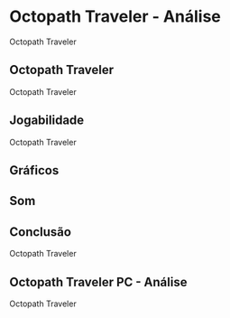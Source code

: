---
---

# Octopath Traveler - Análise

Octopath Traveler

## Octopath Traveler

Octopath Traveler

## Jogabilidade

Octopath Traveler

## Gráficos


## Som

## Conclusão

Octopath Traveler

## Octopath Traveler PC - Análise

Octopath Traveler
